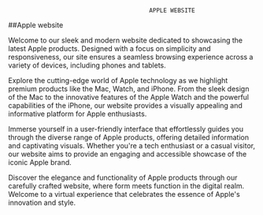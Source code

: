                                             APPLE WEBSITE

##Apple website

Welcome to our sleek and modern website dedicated to showcasing the latest Apple products. Designed with a focus on simplicity and responsiveness, our site ensures a seamless browsing experience across a variety of devices, including phones and tablets.

Explore the cutting-edge world of Apple technology as we highlight premium products like the Mac, Watch, and iPhone. From the sleek design of the Mac to the innovative features of the Apple Watch and the powerful capabilities of the iPhone, our website provides a visually appealing and informative platform for Apple enthusiasts.

Immerse yourself in a user-friendly interface that effortlessly guides you through the diverse range of Apple products, offering detailed information and captivating visuals. Whether you're a tech enthusiast or a casual visitor, our website aims to provide an engaging and accessible showcase of the iconic Apple brand.

Discover the elegance and functionality of Apple products through our carefully crafted website, where form meets function in the digital realm. Welcome to a virtual experience that celebrates the essence of Apple's innovation and style.
